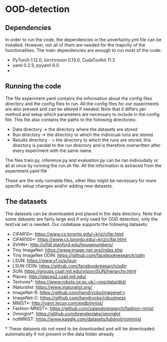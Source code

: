 # OOD-detection


## Dependencies
In order to run the code, the dependencies in the unvertainty.yml file can be installed. However, not all of them are needed for the majority of the functionalities. The main dependencies are enough to run most of the code:

- PyTorch 1.12.0, torchvision 0.13.0, CudaToolkit 11.3
- yaml 0.2.5, pyyaml 6.0
- 


## Running the code
The file experiment.yaml contains the information about the config files directory and the config files to run. All the config files for our experiments are also present and can be altered if needed. Note that it differs per method and setup which parameters are necessary to include in the config file.
This file also contains the paths to the following directories:
- Data directory -> the directory where the datasets are stored
- Run directory -> the directory to which the indivicual runs are stored
- Results directory - > the directory to which the runs are stored, this directory is paralel to the run directory and is therefore overwritten after every experiment with the same name.

The files train.py, inference.py and evaluation.py can be ran indiviudally or all at once by running the run.sh file. All the information is extraced from the experiment.yaml file

These are the only runnable files, other files might be necessary for more specific setup changes and/or adding new datasets. 

## The datasets
The datasets can be downloaded and placed in the data directory. Note that some datasets are fairly large and if only used for OOD detection, only the test/val set is needed. Our codebase supports the following datasets:

- CIFAR10*: https://www.cs.toronto.edu/~kriz/cifar.html
- CIFAR100*: https://www.cs.toronto.edu/~kriz/cifar.html
- SVHN*: http://ufldl.stanford.edu/housenumbers/
- Tiny ImageNet: https://www.image-net.org/index.php
- Tiny ImageNet ODIN: https://github.com/facebookresearch/odin 
- LSUN: https://www.yf.io/p/lsun
- LSUN ODIN: https://github.com/facebookresearch/odin
- SUN: https://groups.csail.mit.edu/vision/SUN/hierarchy.html
- Places: http://places2.csail.mit.edu/
- Textures*: https://www.robots.ox.ac.uk/~vgg/data/dtd/
- iNaturalist: https://www.inaturalist.org/
- ImageNet-R: https://github.com/hendrycks/imagenet-r
- ImageNet-C: https://github.com/hendrycks/robustness
- MNIST*: http://yann.lecun.com/exdb/mnist/
- Fashion-MNIST*: https://github.com/zalandoresearch/fashion-mnist
- Omniglot*: https://github.com/brendenlake/omniglot
- notMNIST: https://www.kaggle.com/datasets/lubaroli/notmnist

\* These datasets do not need to be downloaded and will be downloaded automatically if not present in the data folder already
